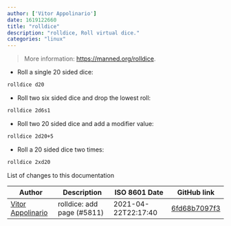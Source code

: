 ```yaml
---
author: ['Vitor Appolinario']
date: 1619122660
title: "rolldice"
description: "rolldice, Roll virtual dice."
categories: "linux"
---
```

> More information: <https://manned.org/rolldice>.

- Roll a single 20 sided dice:

```bash
rolldice d20
```

- Roll two six sided dice and drop the lowest roll:

```bash
rolldice 2d6s1
```

- Roll two 20 sided dice and add a modifier value:

```bash
rolldice 2d20+5
```

- Roll a 20 sided dice two times:

```bash
rolldice 2xd20
```
List of changes to this documentation


Author | Description | ISO 8601 Date | GitHub link
------|-----|-----|-----
[Vitor Appolinario](mailto:vitorappolinario@gmail.com) | rolldice: add page (#5811) | 2021-04-22T22:17:40 | [6fd68b7097f3](https://github.com/tldr-pages/tldr/commit/6fd68b7097f3fe2f4bd970b3f0583c97e14fa3f6)


